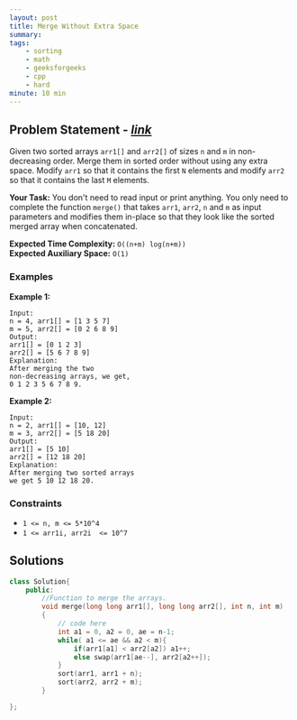 ```yaml
---
layout: post
title: Merge Without Extra Space 
summary:
tags:
    - sorting
    - math
    - geeksforgeeks
    - cpp
    - hard
minute: 10 min
---
```


## Problem Statement - [*link*](https://practice.geeksforgeeks.org/problems/merge-two-sorted-arrays-1587115620/0/#)  

Given two sorted arrays `arr1[]` and `arr2[]` of sizes `n` and `m` in non-decreasing order. Merge them in sorted order without using any extra space. Modify `arr1` so that it contains the first `N` elements and modify `arr2` so that it contains the last `M` elements.

**Your Task:** 
You don't need to read input or print anything. You only need to complete the function `merge()` that takes `arr1`, `arr2`, `n` and `m` as input parameters and modifies them in-place so that they look like the sorted merged array when concatenated.

**Expected Time Complexity:** `O((n+m) log(n+m))`  
**Expected Auxiliary Space:** `O(1)`

### Examples

**Example 1:**   
```
Input: 
n = 4, arr1[] = [1 3 5 7] 
m = 5, arr2[] = [0 2 6 8 9]
Output: 
arr1[] = [0 1 2 3]
arr2[] = [5 6 7 8 9]
Explanation:
After merging the two 
non-decreasing arrays, we get, 
0 1 2 3 5 6 7 8 9.
```

**Example 2:**   
```
Input: 
n = 2, arr1[] = [10, 12] 
m = 3, arr2[] = [5 18 20]
Output: 
arr1[] = [5 10]
arr2[] = [12 18 20]
Explanation:
After merging two sorted arrays 
we get 5 10 12 18 20.
```

### Constraints

+ `1 <= n, m <= 5*10^4`
+ `1 <= arr1i, arr2i  <= 10^7`

## Solutions

```cpp
class Solution{
    public:
        //Function to merge the arrays.
        void merge(long long arr1[], long long arr2[], int n, int m) 
        { 
            // code here 
            int a1 = 0, a2 = 0, ae = n-1;
            while( a1 <= ae && a2 < m){
                if(arr1[a1] < arr2[a2]) a1++;
                else swap(arr1[ae--], arr2[a2++]);
            }
            sort(arr1, arr1 + n);
            sort(arr2, arr2 + m);
        } 

};
```

